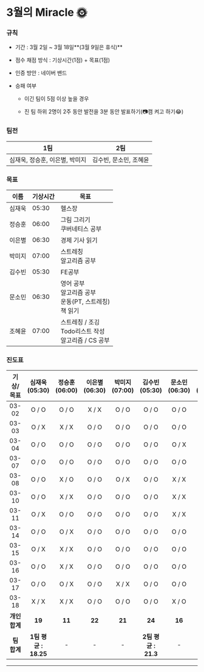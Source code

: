 # 3월의 Miracle 🌞

### 규칙

- 기간 : 3월 2일 ~ 3월 18일**(3월 9일은 휴식)**

- 점수 채점 방식 : 기상시간(1점) + 목표(1점)

- 인증 방안 : 네이버 밴드

- 승패 여부

  - 이긴 팀이 5점 이상 높을 경우

  - 진 팀 하위 2명이 2주 동안 발전을 3분 동안 발표하기(📷캠 켜고 하기😂)



### 팀전

| 1팀                            | 2팀                    |
| ------------------------------ | ---------------------- |
| 심재욱, 정승훈, 이은별, 박미지 | 김수빈, 문소민, 조혜윤 |



### 목표

| 이름   | 기상시간 | 목표                                                         |
| ------ | -------- | ------------------------------------------------------------ |
| 심재욱 | 05:30    | 헬스장                                                       |
| 정승훈 | 06:00    | 그림 그리기<br />쿠버네티스 공부                             |
| 이은별 | 06:30    | 경제 기사 읽기                                               |
| 박미지 | 07:00    | 스트레칭<br />알고리즘 공부                                  |
| 김수빈 | 05:30    | FE공부                                                       |
| 문소민 | 06:30    | 영어 공부<br />알고리즘 공부<br />운동(PT, 스트레칭)<br/>책 읽기 |
| 조혜윤 | 07:00    | 스트레칭 / 조깅<br />Todo리스트 작성<br />알고리즘 / CS 공부 |



### 진도표

|   기상/목표   |    심재욱(05:30)     | 정승훈(06:00) | 이은별(06:30) | 박미지(07:00) |    김수빈(05:30)    | 문소민(06:30) | 조혜윤(07:00) |
| :-----------: | :------------------: | :-----------: | :-----------: | :-----------: | :-----------------: | :-----------: | :-----------: |
|     03-02     |        O / O         |     O / O     |     X / X     |     O / O     |        O / O        |     O / O     |     O / O     |
|     03-03     |        O / X         |     X / X     |     O / O     |     O / O     |        O / O        |     O / O     |     O / O     |
|     03-04     |        O / O         |     O / O     |     O / O     |     O / O     |        O / O        |     O / X     |     O / O     |
|     03-07     |        O / O         |     O / O     |     O / O     |     O / O     |        O / O        |     O / O     |     O / O     |
|     03-08     |        O / O         |     X / O     |     O / O     |     O / X     |        O / O        |     X / X     |     O / O     |
|     03-10     |        O / O         |     X / X     |     O / O     |     O / O     |        O / O        |     X / X     |     O / O     |
|     03-11     |        O / X         |     O / O     |     O / O     |     O / O     |        O / O        |     X / X     |     O / O     |
|     03-14     |        O / O         |     O / X     |     O / O     |     O / O     |        O / O        |     O / O     |     O / O     |
|     03-15     |        O / X         |     X / X     |     O / O     |     O / O     |        O / O        |     O / O     |     O / O     |
|     03-16     |        O / O         |     X / X     |     O / O     |     O / O     |        O / O        |     O / O     |     O / O     |
|     03-17     |        O / O         |     O / X     |     O / O     |     X / X     |        O / O        |     O / O     |     O / O     |
|     03-18     |        X / X         |     X / X     |     O / O     |     O / O     |        O / O        |     X / O     |     O / O     |
| **개인 합계** |        **19**        |    **11**     |    **22**     |    **21**     |       **24**        |    **16**     |    **24**     |
|  **팀 합계**  | **1팀 평균 : 18.25** |       -       |       -       |       -       | **2팀 평균 : 21.3** |       -       |       -       |



---

